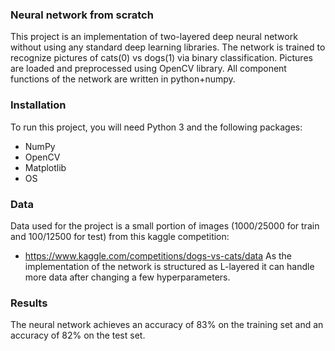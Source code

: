 ### Neural network from scratch
This project is an implementation of two-layered deep neural network without using any standard deep learning libraries. The network is trained to recognize pictures of cats(0) vs dogs(1) via binary classification. Pictures are loaded and preprocessed using OpenCV library. All component functions of the network are written in python+numpy.

### Installation
To run this project, you will need Python 3 and the following packages:
- NumPy
- OpenCV
- Matplotlib
- OS

### Data
Data used for the project is a small portion of images (1000/25000 for train and 100/12500 for test) from this kaggle competition:
- https://www.kaggle.com/competitions/dogs-vs-cats/data
As the implementation of the network is structured as L-layered it can handle more data after changing a few hyperparameters.

### Results
The neural network achieves an accuracy of 83% on the training set and an accuracy of 82% on the test set.
